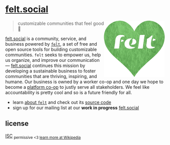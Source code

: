# [felt.social](https://felt.social)

[<img src="static/logo-heart.png" align="right" width="192" height="178">](https://felt.social)

> customizable communities that feel good 💚

[felt.social](https://felt.social)
is a community, service, and business
powered by [`felt`](https://github.com/feltcoop/felt),
a set of free and open source tools for building customizable communities.
`felt` seeks to empower us,
help us organize,
and improve our communication —
[felt.social](https://felt.social) continues this mission
by developing a sustainable business to
foster communities that are thriving, inspiring, and humane.
Our business is owned by a worker co-op
and one day we hope to become
a [platform co-op](https://platform.coop)
to justly serve all stakeholders.
We feel like accountability is pretty cool
and so is a future friendly for all.

- learn [about `felt`](https://felt.dev/about) and check out its
  [source code](https://github.com/feltcoop/felt)
- sign up for our mailing list at our
  **work in progress** [felt.social](https://felt.social)

## license

[ISC](license)
<sub>permissive <3 [learn more at Wikipedia](https://en.wikipedia.org/wiki/ISC_license)</sub>
